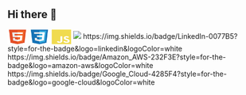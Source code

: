 ## Hi there 👋

<!--
**Rai123100/Rai123100** is a ✨ _special_ ✨ repository because its `README.md` (this file) appears on your GitHub profile.

Here are some ideas to get you started:

- 🔭 I’m currently working on ...
- 🌱 I’m currently learning ...
- 👯 I’m looking to collaborate on ...
- 🤔 I’m looking for help with ...
- 💬 Ask me about ...
- 📫 How to reach me: ...
- 😄 Pronouns: ...
- ⚡ Fun fact: ...
-->
  <img align="center" alt="Raí-HTML" height="30" width="40" src="https://raw.githubusercontent.com/devicons/devicon/master/icons/html5/html5-original.svg">
  <img align="center" alt="Raí-CSS" height="30" width="40" src="https://raw.githubusercontent.com/devicons/devicon/master/icons/css3/css3-original.svg">
  <img align="center" alt="Raí-Js" height="30" width="40" src="https://raw.githubusercontent.com/devicons/devicon/master/icons/javascript/javascript-plain.svg">
<img src="https://img.shields.io/badge/GitHub-100000?style=for-the-badge&logo=github&logoColor=white"/>
https://img.shields.io/badge/LinkedIn-0077B5?style=for-the-badge&logo=linkedin&logoColor=white
https://img.shields.io/badge/Amazon_AWS-232F3E?style=for-the-badge&logo=amazon-aws&logoColor=white
https://img.shields.io/badge/Google_Cloud-4285F4?style=for-the-badge&logo=google-cloud&logoColor=white
